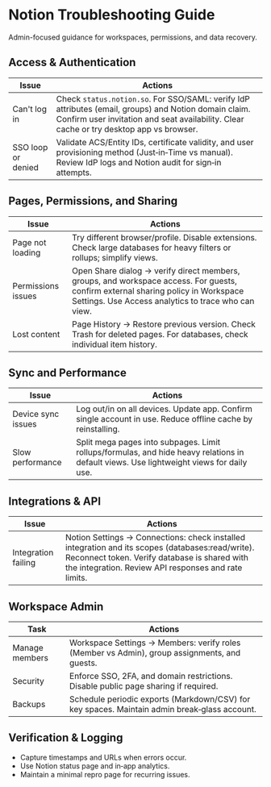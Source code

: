 # Notion Troubleshooting Guide

Admin-focused guidance for workspaces, permissions, and data recovery.

## Access & Authentication

| Issue | Actions |
|------|---------|
| Can't log in | Check `status.notion.so`. For SSO/SAML: verify IdP attributes (email, groups) and Notion domain claim. Confirm user invitation and seat availability. Clear cache or try desktop app vs browser. |
| SSO loop or denied | Validate ACS/Entity IDs, certificate validity, and user provisioning method (Just‑in‑Time vs manual). Review IdP logs and Notion audit for sign‑in attempts. |

## Pages, Permissions, and Sharing

| Issue | Actions |
|------|---------|
| Page not loading | Try different browser/profile. Disable extensions. Check large databases for heavy filters or rollups; simplify views. |
| Permissions issues | Open Share dialog → verify direct members, groups, and workspace access. For guests, confirm external sharing policy in Workspace Settings. Use Access analytics to trace who can view. |
| Lost content | Page History → Restore previous version. Check Trash for deleted pages. For databases, check individual item history. |

## Sync and Performance

| Issue | Actions |
|------|---------|
| Device sync issues | Log out/in on all devices. Update app. Confirm single account in use. Reduce offline cache by reinstalling. |
| Slow performance | Split mega pages into subpages. Limit rollups/formulas, and hide heavy relations in default views. Use lightweight views for daily use. |

## Integrations & API

| Issue | Actions |
|------|---------|
| Integration failing | Notion Settings → Connections: check installed integration and its scopes (databases:read/write). Reconnect token. Verify database is shared with the integration. Review API responses and rate limits. |

## Workspace Admin

| Task | Actions |
|------|---------|
| Manage members | Workspace Settings → Members: verify roles (Member vs Admin), group assignments, and guests. |
| Security | Enforce SSO, 2FA, and domain restrictions. Disable public page sharing if required. |
| Backups | Schedule periodic exports (Markdown/CSV) for key spaces. Maintain admin break‑glass account. |

## Verification & Logging

- Capture timestamps and URLs when errors occur.
- Use Notion status page and in‑app analytics.
- Maintain a minimal repro page for recurring issues.